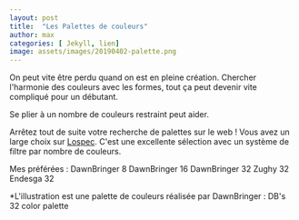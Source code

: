 ```yaml
---
layout: post
title:  "Les Palettes de couleurs"
author: max
categories: [ Jekyll, lien]
image: assets/images/20190402-palette.png
---
```

On peut vite être perdu quand on est en pleine création. Chercher l'harmonie des couleurs avec les formes, tout ça peut devenir vite compliqué pour un débutant.

Se plier à un nombre de couleurs restraint peut aider.

Arrêtez tout de suite  votre recherche de palettes sur le web ! Vous avez un large choix sur  <a class="nav-link highlight" target="blank" href="https://lospec.com/palette-list">Lospec</a>. C'est une excellente sélection avec un système de filtre par nombre de couleurs.

Mes préférées :
DawnBringer 8
DawnBringer 16
DawnBringer 32
Zughy 32
Endesga 32


*L'illustration est une palette de couleurs réalisée par DawnBringer : DB's 32 color palette
<!--stackedit_data:
eyJoaXN0b3J5IjpbMjAxODgyMDExMywxNTcxOTMyNTc3LC0xNT
E4Nzg2ODI1LC04Njc1NzMzOTcsMTEwNjk3OTA3OSw5MDM1NTk4
NjIsLTM5NDQxNDY1MiwxOTkxMDA1NTE2XX0=
-->